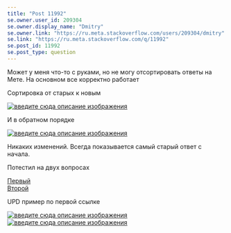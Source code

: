 ```yaml
---
title: "Post 11992"
se.owner.user_id: 209304
se.owner.display_name: "Dmitry"
se.owner.link: "https://ru.meta.stackoverflow.com/users/209304/dmitry"
se.link: "https://ru.meta.stackoverflow.com/q/11992"
se.post_id: 11992
se.post_type: question
---
```

<p>Может у меня что-то с руками, но не могу отсортировать ответы на Мете. На основном все корректно работает</p>
<p>Сортировка от старых к новым</p>
<p><a href="https://i.stack.imgur.com/pOTiO.png" rel="nofollow noreferrer"><img src="https://i.stack.imgur.com/pOTiO.png" alt="введите сюда описание изображения" /></a></p>
<p>И в обратном порядке</p>
<p><a href="https://i.stack.imgur.com/LA2o7.png" rel="nofollow noreferrer"><img src="https://i.stack.imgur.com/LA2o7.png" alt="введите сюда описание изображения" /></a></p>
<p>Никаких изменений. Всегда показывается самый старый ответ с начала.</p>
<p>Потестил на двух вопросах</p>
<p><a href="https://ru.meta.stackoverflow.com/q/8364/209304">Первый</a><br />
<a href="https://ru.meta.stackoverflow.com/q/2013/209304">Второй</a></p>
<p>UPD пример по первой ссылке</p>
<p><a href="https://i.stack.imgur.com/CVTwp.png" rel="nofollow noreferrer"><img src="https://i.stack.imgur.com/CVTwp.png" alt="введите сюда описание изображения" /></a>
<a href="https://i.stack.imgur.com/8l0lC.png" rel="nofollow noreferrer"><img src="https://i.stack.imgur.com/8l0lC.png" alt="введите сюда описание изображения" /></a></p>
